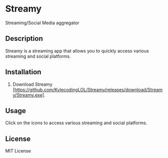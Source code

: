 # Streamy
Streaming/Social Media aggregator

## Description

Streamy is a streaming app that allows you to quickly access various streaming and social platforms.

## Installation

1. Download Streamy [https://github.com/KylecodingLOL/Streamy/releases/download/Streamy/Streamy.exe].

## Usage

Click on the icons to access various streaming and social platforms.

## License

MIT License
